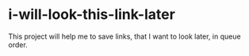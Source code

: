 i-will-look-this-link-later
===========================

This project will help me to save links, that I want to look later, in queue order. 